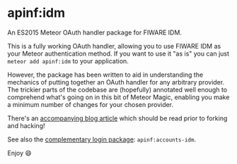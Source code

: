 # apinf:idm

An ES2015 Meteor OAuth handler package for FIWARE IDM.

This is a fully working OAuth handler, allowing you to use FIWARE IDM as your Meteor authentication method. If you want to use it "as is" you can just `meteor add apinf:idm` to your application.

However, the package has been written to aid in understanding the mechanics of putting together an OAuth handler for any arbitrary provider. The trickier parts of the codebase are (hopefully) annotated well enough to comprehend what's going on in this bit of Meteor Magic, enabling you make a minimum number of changes for your chosen provider.

There's an [accompanying blog article](http://robfallows.github.io/2015/12/17/writing-an-oauth-2-handler.html) which should be read prior to forking and hacking!

See also the [complementary login package](https://github.com/apinf/apinf-accounts-idm): `apinf:accounts-idm`.

Enjoy :smile:
